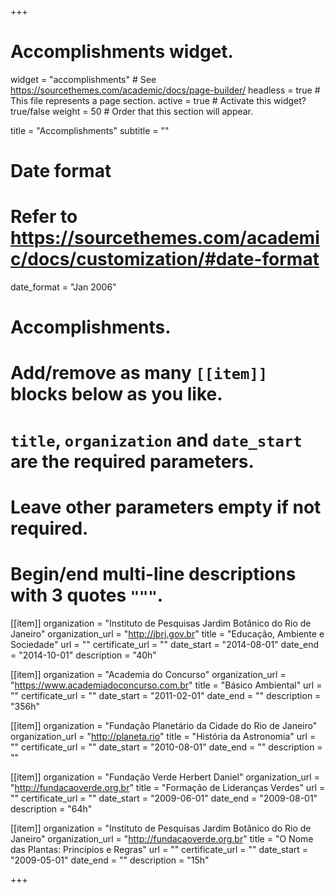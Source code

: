 +++
# Accomplishments widget.
widget = "accomplishments"  # See https://sourcethemes.com/academic/docs/page-builder/
headless = true  # This file represents a page section.
active = true  # Activate this widget? true/false
weight = 50  # Order that this section will appear.

title = "Accomplish&shy;ments"
subtitle = ""

# Date format
#   Refer to https://sourcethemes.com/academic/docs/customization/#date-format
date_format = "Jan 2006"

# Accomplishments.
#   Add/remove as many `[[item]]` blocks below as you like.
#   `title`, `organization` and `date_start` are the required parameters.
#   Leave other parameters empty if not required.
#   Begin/end multi-line descriptions with 3 quotes `"""`.

[[item]]
  organization = "Instituto de Pesquisas Jardim Botânico do Rio de Janeiro"
  organization_url = "http://jbrj.gov.br"
  title = "Educação, Ambiente e Sociedade"
  url = ""
  certificate_url = ""
  date_start = "2014-08-01"
  date_end = "2014-10-01"
  description = "40h"

[[item]]
  organization = "Academia do Concurso"
  organization_url = "https://www.academiadoconcurso.com.br"
  title = "Básico Ambiental"
  url = ""
  certificate_url = ""
  date_start = "2011-02-01"
  date_end = ""
  description = "356h"
  
[[item]]
  organization = "Fundação Planetário da Cidade do Rio de Janeiro"
  organization_url = "http://planeta.rio"
  title = "História da Astronomia"
  url = ""
  certificate_url = ""
  date_start = "2010-08-01"
  date_end = ""
  description = ""

[[item]]
  organization = "Fundação Verde Herbert Daniel"
  organization_url = "http://fundacaoverde.org.br"
  title = "Formação de Lideranças Verdes"
  url = ""
  certificate_url = ""
  date_start = "2009-06-01"
  date_end = "2009-08-01"
  description = "64h"

[[item]]
  organization = "Instituto de Pesquisas Jardim Botânico do Rio de Janeiro"
  organization_url = "http://fundacaoverde.org.br"
  title = "O Nome das Plantas: Princípios e Regras"
  url = ""
  certificate_url = ""
  date_start = "2009-05-01"
  date_end = ""
  description = "15h"

+++
